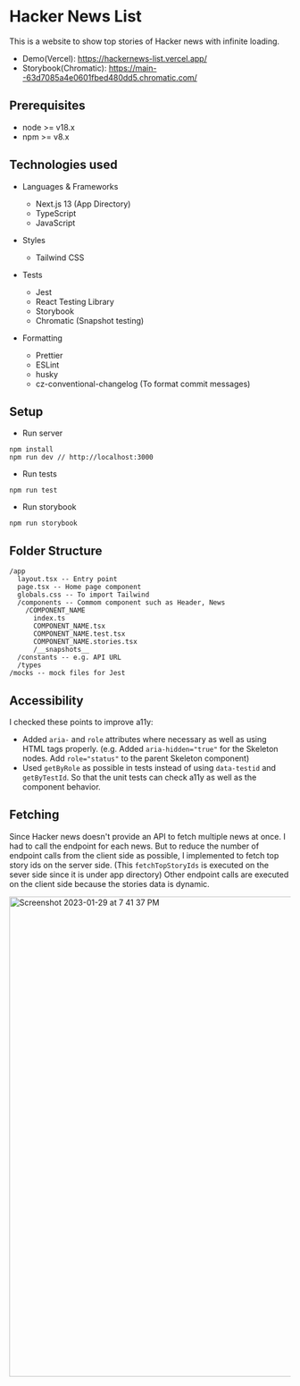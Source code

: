 # Hacker News List

This is a website to show top stories of Hacker news with infinite loading.

- Demo(Vercel): https://hackernews-list.vercel.app/
- Storybook(Chromatic): https://main--63d7085a4e0601fbed480dd5.chromatic.com/


## Prerequisites
- node >= v18.x
- npm >= v8.x


## Technologies used

- Languages & Frameworks
  - Next.js 13 (App Directory)
  - TypeScript
  - JavaScript
  
- Styles
  - Tailwind CSS
  
- Tests
  - Jest
  - React Testing Library
  - Storybook
  - Chromatic (Snapshot testing)

- Formatting
  - Prettier
  - ESLint
  - husky 
  - cz-conventional-changelog (To format commit messages)
  

## Setup

- Run server
```
npm install
npm run dev // http://localhost:3000
```

- Run tests
```
npm run test
```

- Run storybook
```
npm run storybook
```

## Folder Structure
```
/app
  layout.tsx -- Entry point
  page.tsx -- Home page component
  globals.css -- To import Tailwind
  /components -- Commom component such as Header, News
    /COMPONENT_NAME
      index.ts
      COMPONENT_NAME.tsx
      COMPONENT_NAME.test.tsx
      COMPONENT_NAME.stories.tsx
      /__snapshots__
  /constants -- e.g. API URL
  /types
/mocks -- mock files for Jest
```

## Accessibility

I checked these points to improve a11y:
- Added `aria-` and `role` attributes where necessary as well as using HTML tags properly. (e.g. Added `aria-hidden="true"` for the Skeleton nodes. Add `role="status"` to the parent Skeleton component)
- Used `getByRole` as possible in tests instead of using `data-testid` and `getByTestId`. So that the unit tests can check a11y as well as the component behavior.


## Fetching
Since Hacker news doesn't provide an API to fetch multiple news at once. I had to call the endpoint for each news. But to reduce the number of endpoint calls from the client side as possible, I implemented to fetch top story ids on the server side. (This `fetchTopStoryIds` is executed on the sever side since it is under app directory) 
Other endpoint calls are executed on the client side because the stories data is dynamic.

<img width="859" alt="Screenshot 2023-01-29 at 7 41 37 PM" src="https://user-images.githubusercontent.com/43656115/215382907-7b13ade3-9e44-46b1-9a16-79982ba955f9.png">


